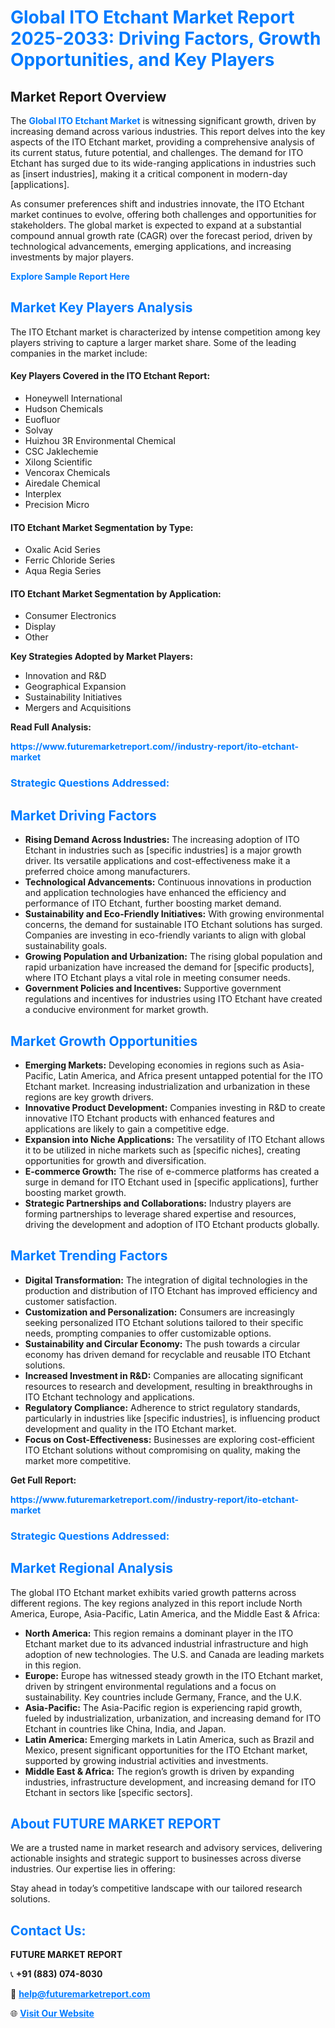 <h1 style="color: #007BFF;">Global ITO Etchant Market Report 2025-2033: Driving Factors, Growth Opportunities, and Key Players</h1>

<section id="overview">
<h2>Market Report Overview</h2>
<p>The <a href="https://www.futuremarketreport.com//industry-report/ito-etchant-market" style="color: #007BFF; text-decoration: none;"><strong>Global ITO Etchant Market</strong></a> is witnessing significant growth, driven by increasing demand across various industries. This report delves into the key aspects of the ITO Etchant market, providing a comprehensive analysis of its current status, future potential, and challenges. The demand for ITO Etchant has surged due to its wide-ranging applications in industries such as [insert industries], making it a critical component in modern-day [applications].</p>
<p>As consumer preferences shift and industries innovate, the ITO Etchant market continues to evolve, offering both challenges and opportunities for stakeholders. The global market is expected to expand at a substantial compound annual growth rate (CAGR) over the forecast period, driven by technological advancements, emerging applications, and increasing investments by major players.</p>
</section>

<section id="overview">
<p><a href="https://www.futuremarketreport.com//request-sample/reportId=49278" style="color: #007BFF; text-decoration: none;"><strong>Explore Sample Report Here</strong></a></p>
</section>

<section id="key-players">
<h2 style="color: #007BFF;">Market Key Players Analysis</h2>
<p>The ITO Etchant market is characterized by intense competition among key players striving to capture a larger market share. Some of the leading companies in the market include:</p>
<h4>Key Players Covered in the ITO Etchant Report:</h4>
<ul><li>Honeywell International</li><li>Hudson Chemicals</li><li>Euofluor</li><li>Solvay</li><li>Huizhou 3R Environmental Chemical</li><li>CSC Jaklechemie</li><li>Xilong Scientific</li><li>Vencorax Chemicals</li><li>Airedale Chemical</li><li>Interplex</li><li>Precision Micro</li></ul>
<h4>ITO Etchant Market Segmentation by Type:</h4>
<ul><li>Oxalic Acid Series</li><li>Ferric Chloride Series</li><li>Aqua Regia Series</li></ul>

<h4>ITO Etchant Market Segmentation by Application:</h4>
<ul><li>Consumer Electronics</li><li>Display</li><li>Other</li></ul>
<p><strong>Key Strategies Adopted by Market Players:</strong></p>
<ul>
<li>Innovation and R&D</li>
<li>Geographical Expansion</li>
<li>Sustainability Initiatives</li>
<li>Mergers and Acquisitions</li>
</ul>
</section>

<section>
<p><strong>Read Full Analysis: </strong></p><a href="https://www.futuremarketreport.com//industry-report/ito-etchant-market" style="color: #007BFF; text-decoration: none;"><strong>https://www.futuremarketreport.com//industry-report/ito-etchant-market</strong></a>
<h3 style="color: #007BFF;">Strategic Questions Addressed:</h3>
</section>

<section id="driving-factors">
<h2 style="color: #007BFF;">Market Driving Factors</h2>
<ul>
<li><strong>Rising Demand Across Industries:</strong> The increasing adoption of ITO Etchant in industries such as [specific industries] is a major growth driver. Its versatile applications and cost-effectiveness make it a preferred choice among manufacturers.</li>
<li><strong>Technological Advancements:</strong> Continuous innovations in production and application technologies have enhanced the efficiency and performance of ITO Etchant, further boosting market demand.</li>
<li><strong>Sustainability and Eco-Friendly Initiatives:</strong> With growing environmental concerns, the demand for sustainable ITO Etchant solutions has surged. Companies are investing in eco-friendly variants to align with global sustainability goals.</li>
<li><strong>Growing Population and Urbanization:</strong> The rising global population and rapid urbanization have increased the demand for [specific products], where ITO Etchant plays a vital role in meeting consumer needs.</li>
<li><strong>Government Policies and Incentives:</strong> Supportive government regulations and incentives for industries using ITO Etchant have created a conducive environment for market growth.</li>
</ul>
</section>

<section id="growth-opportunities">
<h2 style="color: #007BFF;">Market Growth Opportunities</h2>
<ul>
<li><strong>Emerging Markets:</strong> Developing economies in regions such as Asia-Pacific, Latin America, and Africa present untapped potential for the ITO Etchant market. Increasing industrialization and urbanization in these regions are key growth drivers.</li>
<li><strong>Innovative Product Development:</strong> Companies investing in R&D to create innovative ITO Etchant products with enhanced features and applications are likely to gain a competitive edge.</li>
<li><strong>Expansion into Niche Applications:</strong> The versatility of ITO Etchant allows it to be utilized in niche markets such as [specific niches], creating opportunities for growth and diversification.</li>
<li><strong>E-commerce Growth:</strong> The rise of e-commerce platforms has created a surge in demand for ITO Etchant used in [specific applications], further boosting market growth.</li>
<li><strong>Strategic Partnerships and Collaborations:</strong> Industry players are forming partnerships to leverage shared expertise and resources, driving the development and adoption of ITO Etchant products globally.</li>
</ul>
</section>

<section id="trending-factors">
<h2 style="color: #007BFF;">Market Trending Factors</h2>
<ul>
<li><strong>Digital Transformation:</strong> The integration of digital technologies in the production and distribution of ITO Etchant has improved efficiency and customer satisfaction.</li>
<li><strong>Customization and Personalization:</strong> Consumers are increasingly seeking personalized ITO Etchant solutions tailored to their specific needs, prompting companies to offer customizable options.</li>
<li><strong>Sustainability and Circular Economy:</strong> The push towards a circular economy has driven demand for recyclable and reusable ITO Etchant solutions.</li>
<li><strong>Increased Investment in R&D:</strong> Companies are allocating significant resources to research and development, resulting in breakthroughs in ITO Etchant technology and applications.</li>
<li><strong>Regulatory Compliance:</strong> Adherence to strict regulatory standards, particularly in industries like [specific industries], is influencing product development and quality in the ITO Etchant market.</li>
<li><strong>Focus on Cost-Effectiveness:</strong> Businesses are exploring cost-efficient ITO Etchant solutions without compromising on quality, making the market more competitive.</li>
</ul>
</section>

<section>
<p><strong>Get Full Report: </strong></p><a href="https://www.futuremarketreport.com//industry-report/ito-etchant-market" style="color: #007BFF; text-decoration: none;"><strong>https://www.futuremarketreport.com//industry-report/ito-etchant-market</strong></a>
<h3 style="color: #007BFF;">Strategic Questions Addressed:</h3>
</section>


<section id="regional-analysis">
<h2 style="color: #007BFF;">Market Regional Analysis</h2>
<p>The global ITO Etchant market exhibits varied growth patterns across different regions. The key regions analyzed in this report include North America, Europe, Asia-Pacific, Latin America, and the Middle East & Africa:</p>
<ul>
<li><strong>North America:</strong> This region remains a dominant player in the ITO Etchant market due to its advanced industrial infrastructure and high adoption of new technologies. The U.S. and Canada are leading markets in this region.</li>
<li><strong>Europe:</strong> Europe has witnessed steady growth in the ITO Etchant market, driven by stringent environmental regulations and a focus on sustainability. Key countries include Germany, France, and the U.K.</li>
<li><strong>Asia-Pacific:</strong> The Asia-Pacific region is experiencing rapid growth, fueled by industrialization, urbanization, and increasing demand for ITO Etchant in countries like China, India, and Japan.</li>
<li><strong>Latin America:</strong> Emerging markets in Latin America, such as Brazil and Mexico, present significant opportunities for the ITO Etchant market, supported by growing industrial activities and investments.</li>
<li><strong>Middle East & Africa:</strong> The region’s growth is driven by expanding industries, infrastructure development, and increasing demand for ITO Etchant in sectors like [specific sectors].</li>
</ul>
</section>

<footer>
<h2 style="color: #007BFF;">About FUTURE MARKET REPORT</h2>
<p>We are a trusted name in market research and advisory services, delivering actionable insights and strategic support to businesses across diverse industries. Our expertise lies in offering:</p>

<p>Stay ahead in today’s competitive landscape with our tailored research solutions.</p>

<h2 style="color: #007BFF;">Contact Us:</h2>
<p><strong>FUTURE MARKET REPORT</strong></p>
<p>📞 <strong>+91 (883) 074-8030</strong></p>
<p>📧 <strong><a href="mailto:help@futuremarketreport.com" style="color: #007BFF;">help@futuremarketreport.com</a></strong></p>
<p>🌐 <strong><a href="https://www.futuremarketreport.com/" style="color: #007BFF;">Visit Our Website</a></strong></p>
</footer>